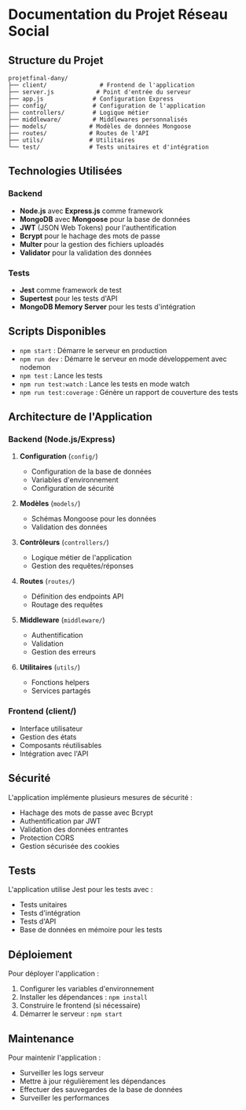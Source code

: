 # Documentation du Projet Réseau Social

## Structure du Projet

```
projetfinal-dany/
├── client/               # Frontend de l'application
├── server.js            # Point d'entrée du serveur
├── app.js              # Configuration Express
├── config/             # Configuration de l'application
├── controllers/        # Logique métier
├── middleware/         # Middlewares personnalisés
├── models/            # Modèles de données Mongoose
├── routes/            # Routes de l'API
├── utils/             # Utilitaires
└── test/              # Tests unitaires et d'intégration
```

## Technologies Utilisées

### Backend
- **Node.js** avec **Express.js** comme framework
- **MongoDB** avec **Mongoose** pour la base de données
- **JWT** (JSON Web Tokens) pour l'authentification
- **Bcrypt** pour le hachage des mots de passe
- **Multer** pour la gestion des fichiers uploadés
- **Validator** pour la validation des données

### Tests
- **Jest** comme framework de test
- **Supertest** pour les tests d'API
- **MongoDB Memory Server** pour les tests d'intégration

## Scripts Disponibles

- `npm start` : Démarre le serveur en production
- `npm run dev` : Démarre le serveur en mode développement avec nodemon
- `npm test` : Lance les tests
- `npm run test:watch` : Lance les tests en mode watch
- `npm run test:coverage` : Génère un rapport de couverture des tests

## Architecture de l'Application

### Backend (Node.js/Express)
1. **Configuration** (`config/`)
   - Configuration de la base de données
   - Variables d'environnement
   - Configuration de sécurité

2. **Modèles** (`models/`)
   - Schémas Mongoose pour les données
   - Validation des données

3. **Contrôleurs** (`controllers/`)
   - Logique métier de l'application
   - Gestion des requêtes/réponses

4. **Routes** (`routes/`)
   - Définition des endpoints API
   - Routage des requêtes

5. **Middleware** (`middleware/`)
   - Authentification
   - Validation
   - Gestion des erreurs

6. **Utilitaires** (`utils/`)
   - Fonctions helpers
   - Services partagés

### Frontend (client/)
- Interface utilisateur
- Gestion des états
- Composants réutilisables
- Intégration avec l'API

## Sécurité

L'application implémente plusieurs mesures de sécurité :
- Hachage des mots de passe avec Bcrypt
- Authentification par JWT
- Validation des données entrantes
- Protection CORS
- Gestion sécurisée des cookies

## Tests

L'application utilise Jest pour les tests avec :
- Tests unitaires
- Tests d'intégration
- Tests d'API
- Base de données en mémoire pour les tests

## Déploiement

Pour déployer l'application :
1. Configurer les variables d'environnement
2. Installer les dépendances : `npm install`
3. Construire le frontend (si nécessaire)
4. Démarrer le serveur : `npm start`

## Maintenance

Pour maintenir l'application :
- Surveiller les logs serveur
- Mettre à jour régulièrement les dépendances
- Effectuer des sauvegardes de la base de données
- Surveiller les performances 